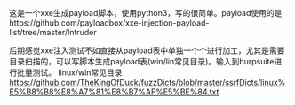 这是一个xxe生成payload脚本，使用python3，写的很简单。payload使用的是https://github.com/payloadbox/xxe-injection-payload-list/tree/master/Intruder

后期感觉xxe注入测试不如直接从payload表中单独一个个进行加工，尤其是需要目录扫描的，可以写脚本生成payload表(win/lin常见目录)。输入到burpsuite进行批量测试。
linux/win常见目录
https://github.com/TheKingOfDuck/fuzzDicts/blob/master/ssrfDicts/linux%E5%B8%B8%E8%A7%81%E8%B7%AF%E5%BE%84.txt
